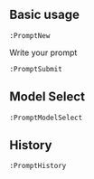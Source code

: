 
## Basic usage

```vim
:PromptNew
```
Write your prompt
```vim
:PromptSubmit
```

## Model Select

```vim
:PromptModelSelect
```

## History

```vim
:PromptHistory
```
